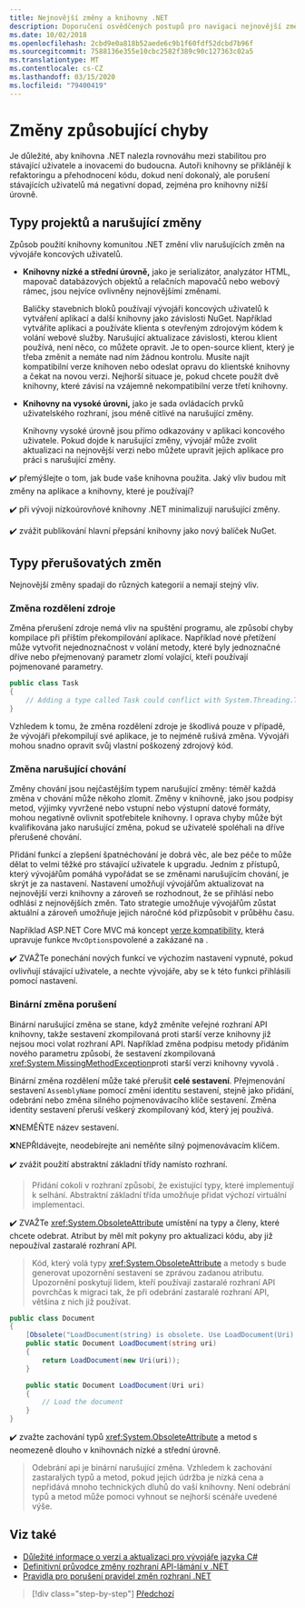 ```yaml
---
title: Nejnovější změny a knihovny .NET
description: Doporučení osvědčených postupů pro navigaci nejnovější změny při vytváření knihoven .NET.
ms.date: 10/02/2018
ms.openlocfilehash: 2cbd9e0a818b52aede6c9b1f60fdf52dcbd7b96f
ms.sourcegitcommit: 7588136e355e10cbc2582f389c90c127363c02a5
ms.translationtype: MT
ms.contentlocale: cs-CZ
ms.lasthandoff: 03/15/2020
ms.locfileid: "79400419"
---
```

# <a name="breaking-changes"></a>Změny způsobující chyby

Je důležité, aby knihovna .NET nalezla rovnováhu mezi stabilitou pro stávající uživatele a inovacemi do budoucna. Autoři knihovny se přiklánějí k refaktoringu a přehodnocení kódu, dokud není dokonalý, ale porušení stávajících uživatelů má negativní dopad, zejména pro knihovny nižší úrovně.

## <a name="project-types-and-breaking-changes"></a>Typy projektů a narušující změny

Způsob použití knihovny komunitou .NET změní vliv narušujících změn na vývojáře koncových uživatelů.

- **Knihovny nízké a střední úrovně,** jako je serializátor, analyzátor HTML, mapovač databázových objektů a relačních mapovačů nebo webový rámec, jsou nejvíce ovlivněny nejnovějšími změnami.

  Balíčky stavebních bloků používají vývojáři koncových uživatelů k vytváření aplikací a další knihovny jako závislosti NuGet. Například vytváříte aplikaci a používáte klienta s otevřeným zdrojovým kódem k volání webové služby. Narušující aktualizace závislosti, kterou klient používá, není něco, co můžete opravit. Je to open-source klient, který je třeba změnit a nemáte nad ním žádnou kontrolu. Musíte najít kompatibilní verze knihoven nebo odeslat opravu do klientské knihovny a čekat na novou verzi. Nejhorší situace je, pokud chcete použít dvě knihovny, které závisí na vzájemně nekompatibilní verze třetí knihovny.

- **Knihovny na vysoké úrovni,** jako je sada ovládacích prvků uživatelského rozhraní, jsou méně citlivé na narušující změny.

  Knihovny vysoké úrovně jsou přímo odkazovány v aplikaci koncového uživatele. Pokud dojde k narušující změny, vývojář může zvolit aktualizaci na nejnovější verzi nebo můžete upravit jejich aplikace pro práci s narušující změny.

✔️ přemýšlejte o tom, jak bude vaše knihovna použita. Jaký vliv budou mít změny na aplikace a knihovny, které je používají?

✔️ při vývoji nízkoúrovňové knihovny .NET minimalizují narušující změny.

✔️ zvážit publikování hlavní přepsání knihovny jako nový balíček NuGet.

## <a name="types-of-breaking-changes"></a>Typy přerušovatých změn

Nejnovější změny spadají do různých kategorií a nemají stejný vliv.

### <a name="source-breaking-change"></a>Změna rozdělení zdroje

Změna přerušení zdroje nemá vliv na spuštění programu, ale způsobí chyby kompilace při příštím překompilování aplikace. Například nové přetížení může vytvořit nejednoznačnost v volání metody, které byly jednoznačné dříve nebo přejmenovaný parametr zlomí volající, kteří používají pojmenované parametry.

```csharp
public class Task
{
    // Adding a type called Task could conflict with System.Threading.Tasks.Task at compilation
}
```

Vzhledem k tomu, že změna rozdělení zdroje je škodlivá pouze v případě, že vývojáři překompilují své aplikace, je to nejméně rušivá změna. Vývojáři mohou snadno opravit svůj vlastní poškozený zdrojový kód.

### <a name="behavior-breaking-change"></a>Změna narušující chování

Změny chování jsou nejčastějším typem narušující změny: téměř každá změna v chování může někoho zlomit. Změny v knihovně, jako jsou podpisy metod, výjimky vyvržené nebo vstupní nebo výstupní datové formáty, mohou negativně ovlivnit spotřebitele knihovny. I oprava chyby může být kvalifikována jako narušující změna, pokud se uživatelé spoléhali na dříve přerušené chování.

Přidání funkcí a zlepšení špatnéchování je dobrá věc, ale bez péče to může dělat to velmi těžké pro stávající uživatele k upgradu. Jedním z přístupů, který vývojářům pomáhá vypořádat se se změnami narušujícím chování, je skrýt je za nastavení. Nastavení umožňují vývojářům aktualizovat na nejnovější verzi knihovny a zároveň se rozhodnout, že se přihlásí nebo odhlásí z nejnovějších změn. Tato strategie umožňuje vývojářům zůstat aktuální a zároveň umožňuje jejich náročné kód přizpůsobit v průběhu času.

Například ASP.NET Core MVC má koncept [verze kompatibility,](/aspnet/core/mvc/compatibility-version) která upravuje funkce `MvcOptions`povolené a zakázané na .

✔️ ZVAŽTe ponechání nových funkcí ve výchozím nastavení vypnuté, pokud ovlivňují stávající uživatele, a nechte vývojáře, aby se k této funkci přihlásili pomocí nastavení.

### <a name="binary-breaking-change"></a>Binární změna porušení

Binární narušující změna se stane, když změníte veřejné rozhraní API knihovny, takže sestavení zkompilovaná proti starší verze knihovny již nejsou moci volat rozhraní API. Například změna podpisu metody přidáním nového parametru způsobí, že sestavení zkompilovaná <xref:System.MissingMethodException>proti starší verzi knihovny vyvolá .

Binární změna rozdělení může také přerušit **celé sestavení**. Přejmenování sestavení `AssemblyName` pomocí změní identitu sestavení, stejně jako přidání, odebrání nebo změna silného pojmenovávacího klíče sestavení. Změna identity sestavení přeruší veškerý zkompilovaný kód, který jej používá.

❌NEMĚŇTE název sestavení.

❌NEPŘIdávejte, neodebírejte ani neměňte silný pojmenovávacím klíčem.

✔️ zvážit použití abstraktní základní třídy namísto rozhraní.

> Přidání cokoli v rozhraní způsobí, že existující typy, které implementují k selhání. Abstraktní základní třída umožňuje přidat výchozí virtuální implementaci.

✔️ ZVAŽTe <xref:System.ObsoleteAttribute> umístění na typy a členy, které chcete odebrat. Atribut by měl mít pokyny pro aktualizaci kódu, aby již nepoužíval zastaralé rozhraní API.

> Kód, který volá typy <xref:System.ObsoleteAttribute> a metody s bude generovat upozornění sestavení se zprávou zadanou atributu. Upozornění poskytují lidem, kteří používají zastaralé rozhraní API povrchčas k migraci tak, že při odebrání zastaralé rozhraní API, většina z nich již používat.

```csharp
public class Document
{
    [Obsolete("LoadDocument(string) is obsolete. Use LoadDocument(Uri) instead.")]
    public static Document LoadDocument(string uri)
    {
        return LoadDocument(new Uri(uri));
    }

    public static Document LoadDocument(Uri uri)
    {
        // Load the document
    }
}
```

✔️ zvažte zachování typů <xref:System.ObsoleteAttribute> a metod s neomezeně dlouho v knihovnách nízké a střední úrovně.

> Odebrání api je binární narušující změna. Vzhledem k zachování zastaralých typů a metod, pokud jejich údržba je nízká cena a nepřidává mnoho technických dluhů do vaší knihovny. Není odebrání typů a metod může pomoci vyhnout se nejhorší scénáře uvedené výše.

## <a name="see-also"></a>Viz také

- [Důležité informace o verzi a aktualizaci pro vývojáře jazyka C#](../../csharp/whats-new/version-update-considerations.md)
- [Definitivní průvodce změny rozhraní API-lámání v .NET](https://stackoverflow.com/questions/1456785/a-definitive-guide-to-api-breaking-changes-in-net)
- [Pravidla pro porušení pravidel změn rozhraní .NET](https://github.com/dotnet/runtime/blob/master/docs/coding-guidelines/breaking-change-rules.md)

>[!div class="step-by-step"]
>[Předchozí](versioning.md)
